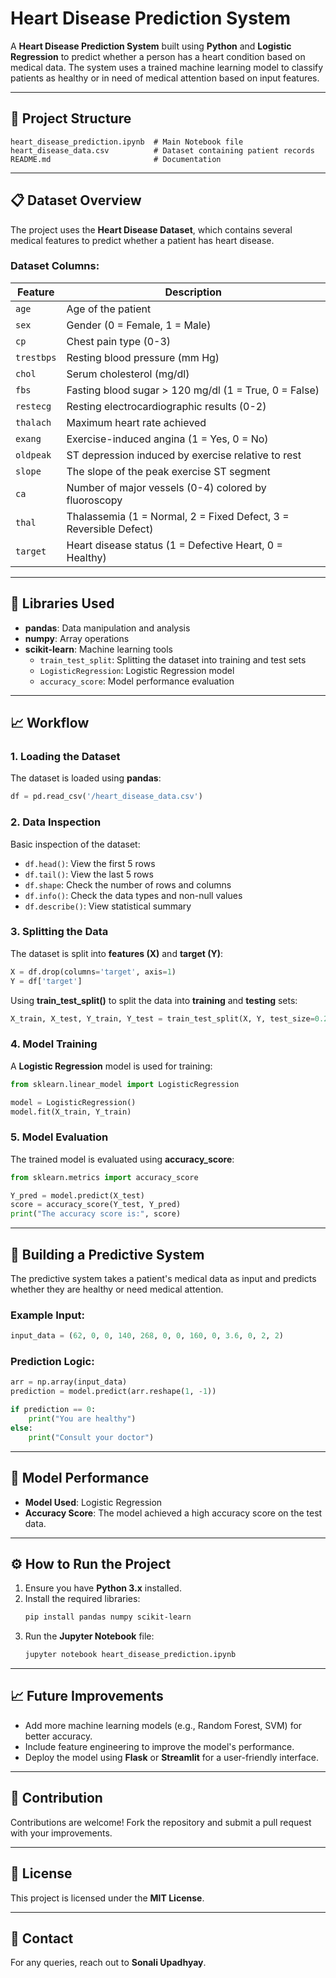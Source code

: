 #  Heart Disease Prediction System

A **Heart Disease Prediction System** built using **Python** and **Logistic Regression** to predict whether a person has a heart condition based on medical data. The system uses a trained machine learning model to classify patients as healthy or in need of medical attention based on input features.

---

## 📂 Project Structure
```
heart_disease_prediction.ipynb  # Main Notebook file
heart_disease_data.csv          # Dataset containing patient records
README.md                       # Documentation
```

---

## 📋 Dataset Overview
The project uses the **Heart Disease Dataset**, which contains several medical features to predict whether a patient has heart disease.

### **Dataset Columns:**
| Feature        | Description                                       |
|----------------|---------------------------------------------------|
| `age`          | Age of the patient                                |
| `sex`          | Gender (0 = Female, 1 = Male)                     |
| `cp`           | Chest pain type (0-3)                             |
| `trestbps`     | Resting blood pressure (mm Hg)                    |
| `chol`         | Serum cholesterol (mg/dl)                         |
| `fbs`          | Fasting blood sugar > 120 mg/dl (1 = True, 0 = False) |
| `restecg`      | Resting electrocardiographic results (0-2)        |
| `thalach`      | Maximum heart rate achieved                       |
| `exang`        | Exercise-induced angina (1 = Yes, 0 = No)         |
| `oldpeak`      | ST depression induced by exercise relative to rest |
| `slope`        | The slope of the peak exercise ST segment         |
| `ca`           | Number of major vessels (0-4) colored by fluoroscopy |
| `thal`         | Thalassemia (1 = Normal, 2 = Fixed Defect, 3 = Reversible Defect) |
| `target`       | Heart disease status (1 = Defective Heart, 0 = Healthy) |

---

## 🧪 Libraries Used
- **pandas**: Data manipulation and analysis
- **numpy**: Array operations
- **scikit-learn**: Machine learning tools
  - `train_test_split`: Splitting the dataset into training and test sets
  - `LogisticRegression`: Logistic Regression model
  - `accuracy_score`: Model performance evaluation

---

## 📈 Workflow
### 1. **Loading the Dataset**
The dataset is loaded using **pandas**:
```python
df = pd.read_csv('/heart_disease_data.csv')
```

### 2. **Data Inspection**
Basic inspection of the dataset:
- `df.head()`: View the first 5 rows
- `df.tail()`: View the last 5 rows
- `df.shape`: Check the number of rows and columns
- `df.info()`: Check the data types and non-null values
- `df.describe()`: View statistical summary

### 3. **Splitting the Data**
The dataset is split into **features (X)** and **target (Y)**:
```python
X = df.drop(columns='target', axis=1)
Y = df['target']
```

Using **train_test_split()** to split the data into **training** and **testing** sets:
```python
X_train, X_test, Y_train, Y_test = train_test_split(X, Y, test_size=0.2, stratify=Y, random_state=23)
```

### 4. **Model Training**
A **Logistic Regression** model is used for training:
```python
from sklearn.linear_model import LogisticRegression

model = LogisticRegression()
model.fit(X_train, Y_train)
```

### 5. **Model Evaluation**
The trained model is evaluated using **accuracy_score**:
```python
from sklearn.metrics import accuracy_score

Y_pred = model.predict(X_test)
score = accuracy_score(Y_test, Y_pred)
print("The accuracy score is:", score)
```

---

## 🧠 Building a Predictive System
The predictive system takes a patient's medical data as input and predicts whether they are healthy or need medical attention.

### **Example Input:**
```python
input_data = (62, 0, 0, 140, 268, 0, 0, 160, 0, 3.6, 0, 2, 2)
```

### **Prediction Logic:**
```python
arr = np.array(input_data)
prediction = model.predict(arr.reshape(1, -1))

if prediction == 0:
    print("You are healthy")
else:
    print("Consult your doctor")
```

---

## 🔬 Model Performance
- **Model Used**: Logistic Regression
- **Accuracy Score**: The model achieved a high accuracy score on the test data.

---

## ⚙️ How to Run the Project
1. Ensure you have **Python 3.x** installed.
2. Install the required libraries:
   ```bash
   pip install pandas numpy scikit-learn
   ```
3. Run the **Jupyter Notebook** file:
   ```bash
   jupyter notebook heart_disease_prediction.ipynb
   ```

---

## 📈 Future Improvements
- Add more machine learning models (e.g., Random Forest, SVM) for better accuracy.
- Include feature engineering to improve the model's performance.
- Deploy the model using **Flask** or **Streamlit** for a user-friendly interface.

---

## 🤝 Contribution
Contributions are welcome! Fork the repository and submit a pull request with your improvements.

---

## 📜 License
This project is licensed under the **MIT License**.

---

## 📧 Contact
For any queries, reach out to **Sonali Upadhyay**.
